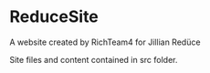 # ReduceSite
A website created by RichTeam4 for Jillian Redüce

Site files and content contained in src folder.
